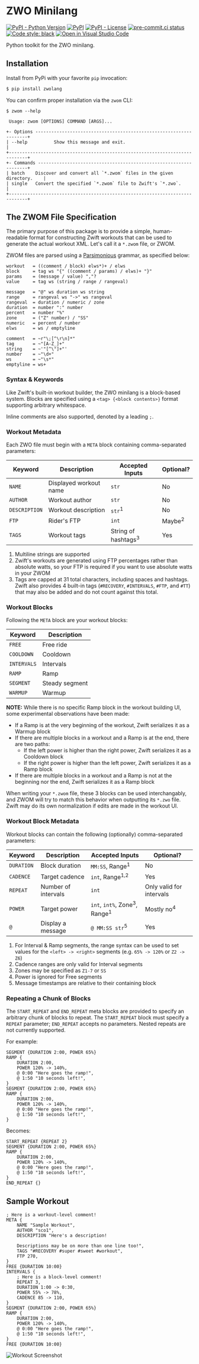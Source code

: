 # ZWO Minilang
[![PyPI - Python Version](https://img.shields.io/pypi/pyversions/zwolang/0.3.0?logo=python&logoColor=FFD43B)](https://pypi.org/project/zwolang/)
[![PyPI](https://img.shields.io/pypi/v/zwolang)](https://pypi.org/project/zwolang/)
[![PyPI - License](https://img.shields.io/pypi/l/zwolang?color=magenta)](https://github.com/sco1/zwom/blob/master/LICENSE)
[![pre-commit.ci status](https://results.pre-commit.ci/badge/github/sco1/zwom/main.svg)](https://results.pre-commit.ci/latest/github/sco1/zwom/main)
[![Code style: black](https://img.shields.io/badge/code%20style-black-black)](https://github.com/psf/black)
[![Open in Visual Studio Code](https://img.shields.io/badge/Open%20in-VSCode.dev-blue)](https://vscode.dev/github.com/sco1/zwom)

Python toolkit for the ZWO minilang.

## Installation
Install from PyPi with your favorite `pip` invocation:

```bash
$ pip install zwolang
```

You can confirm proper installation via the `zwom` CLI:
<!-- [[[cog
import cog
from subprocess import PIPE, run
out = run(["zwom", "--help"], stdout=PIPE, encoding="ascii")
cog.out(
    f"```\n$ zwom --help\n{out.stdout.rstrip()}\n```"
)
]]] -->
```
$ zwom --help
                                                                               
 Usage: zwom [OPTIONS] COMMAND [ARGS]...                                       
                                                                               
+- Options -------------------------------------------------------------------+
| --help          Show this message and exit.                                 |
+-----------------------------------------------------------------------------+
+- Commands ------------------------------------------------------------------+
| batch    Discover and convert all `*.zwom` files in the given directory.    |
| single   Convert the specified `*.zwom` file to Zwift's `*.zwo`.            |
+-----------------------------------------------------------------------------+
```
<!-- [[[end]]] -->

## The ZWOM File Specification
The primary purpose of this package is to provide a simple, human-readable format for constructing Zwift workouts that can be used to generate the actual workout XML. Let's call it a `*.zwom` file, or ZWOM.

ZWOM files are parsed using a [Parsimonious](https://github.com/erikrose/parsimonious) grammar, as specified below:
<!-- [[[cog
from textwrap import dedent
import cog
from zwo.parser import RAW_GRAMMAR
cog.out(
    f"```{dedent(RAW_GRAMMAR)}```"
)
]]] -->
```
workout   = ((comment / block) elws*)+ / elws
block     = tag ws "{" ((comment / params) / elws)+ "}"
params    = (message / value) ","?
value     = tag ws (string / range / rangeval)

message   = "@" ws duration ws string
range     = rangeval ws "->" ws rangeval
rangeval  = duration / numeric / zone
duration  = number ":" number
percent   = number "%"
zone      = ("Z" number) / "SS"
numeric   = percent / number
elws      = ws / emptyline

comment   = ~r"\;[^\r\n]*"
tag       = ~"[A-Z_]+"
string    = ~'"[^\"]+"'
number    = ~"\d+"
ws        = ~"\s*"
emptyline = ws+
```
<!-- [[[end]]] -->

### Syntax & Keywords
Like Zwift's built-in workout builder, the ZWO minilang is a block-based system. Blocks are specified using a `<tag> {<block contents>}` format supporting arbitrary whitespace.

Inline comments are also supported, denoted by a leading `;`.

### Workout Metadata
Each ZWO file must begin with a `META` block containing comma-separated parameters:

| Keyword       | Description             | Accepted Inputs                | Optional?         |
|---------------|-------------------------|--------------------------------|-------------------|
| `NAME`        | Displayed workout name  | `str`                          | No                |
| `AUTHOR`      | Workout author          | `str`                          | No                |
| `DESCRIPTION` | Workout description     | `str`<sup>1</sup>              | No                |
| `FTP`         | Rider's FTP             | `int`                          | Maybe<sup>2</sup> |
| `TAGS`        | Workout tags            | String of hashtags<sup>3</sup> | Yes               |

1. Multiline strings are supported
2. Zwift's workouts are generated using FTP percentages rather than absolute watts, so your FTP is required if you want to use absolute watts in your ZWOM
3. Tags are capped at 31 total characters, including spaces and hashtags. Zwift also provides 4 built-in tags (`#RECOVERY`, `#INTERVALS`, `#FTP`, and `#TT`) that may also be added and do not count against this total.

### Workout Blocks
Following the `META` block are your workout blocks:

| Keyword     | Description        |
|-------------|--------------------|
| `FREE`      | Free ride          |
| `COOLDOWN`  | Cooldown           |
| `INTERVALS` | Intervals          |
| `RAMP`      | Ramp               |
| `SEGMENT`   | Steady segment     |
| `WARMUP`    | Warmup             |

**NOTE:** While there is no specific Ramp block in the workout building UI, some experimental observations have been made:
  * If a Ramp is at the very beginning of the workout, Zwift serializes it as a Warmup block
  * If there are multiple blocks in a workout and a Ramp is at the end, there are two paths:
    * If the left power is higher than the right power, Zwift serializes it as a Cooldown block
    * If the right power is higher than the left power, Zwift serializes it as a Ramp block
  * If there are multiple blocks in a workout and a Ramp is not at the beginning nor the end, Zwift serializes it as a Ramp block

When writing your `*.zwom` file, these 3 blocks can be used interchangably, and ZWOM will try to match this behavior when outputting its `*.zwo` file. Zwift may do its own normalization if edits are made in the workout UI.

### Workout Block Metadata
Workout blocks can contain the following (optionally) comma-separated parameters:

| Keyword    | Description         | Accepted Inputs                                    | Optional?                |
|------------|---------------------|----------------------------------------------------|--------------------------|
| `DURATION` | Block duration      | `MM:SS`, Range<sup>1</sup>                         | No                       |
| `CADENCE`  | Target cadence      | `int`, Range<sup>1,2</sup>                         | Yes                      |
| `REPEAT`   | Number of intervals | `int`                                              | Only valid for intervals |
| `POWER`    | Target power        | `int`, `int%`, Zone<sup>3</sup>, Range<sup>1</sup> | Mostly no<sup>4</sup>    |
| `@`        | Display a message   | `@ MM:SS str`<sup>5</sup>                          | Yes                      |

1. For Interval & Ramp segments, the range syntax can be used to set values for the `<left> -> <right>` segments (e.g. `65% -> 120%` or `Z2 -> Z6`)
2. Cadence ranges are only valid for Interval segments
3. Zones may be specified as `Z1-7` or `SS`
4. Power is ignored for Free segments
5. Message timestamps are relative to their containing block

### Repeating a Chunk of Blocks
The `START_REPEAT` and `END_REPEAT` meta blocks are provided to specify an arbitrary chunk of blocks to repeat. The `START_REPEAT` block must specify a `REPEAT` parameter; `END_REPEAT` accepts no parameters. Nested repeats are not currently supported.

For example:

```
SEGMENT {DURATION 2:00, POWER 65%}
RAMP {
    DURATION 2:00,
    POWER 120% -> 140%,
    @ 0:00 "Here goes the ramp!",
    @ 1:50 "10 seconds left!",
}
SEGMENT {DURATION 2:00, POWER 65%}
RAMP {
    DURATION 2:00,
    POWER 120% -> 140%,
    @ 0:00 "Here goes the ramp!",
    @ 1:50 "10 seconds left!",
}
```
Becomes:

```
START_REPEAT {REPEAT 2}
SEGMENT {DURATION 2:00, POWER 65%}
RAMP {
    DURATION 2:00,
    POWER 120% -> 140%,
    @ 0:00 "Here goes the ramp!",
    @ 1:50 "10 seconds left!",
}
END_REPEAT {}
```

## Sample Workout
```
; Here is a workout-level comment!
META {
    NAME "Sample Workout",
    AUTHOR "sco1",
    DESCRIPTION "Here's a description!

    Descriptions may be on more than one line too!",
    TAGS "#RECOVERY #super #sweet #workout",
    FTP 270,
}
FREE {DURATION 10:00}
INTERVALS {
    ; Here is a block-level comment!
    REPEAT 3,
    DURATION 1:00 -> 0:30,
    POWER 55% -> 78%,
    CADENCE 85 -> 110,
}
SEGMENT {DURATION 2:00, POWER 65%}
RAMP {
    DURATION 2:00,
    POWER 120% -> 140%,
    @ 0:00 "Here goes the ramp!",
    @ 1:50 "10 seconds left!",
}
FREE {DURATION 10:00}
```

![Workout Screenshot](https://raw.githubusercontent.com/sco1/sco1.github.io/master/zwo/sample_zwift_workout.png)
